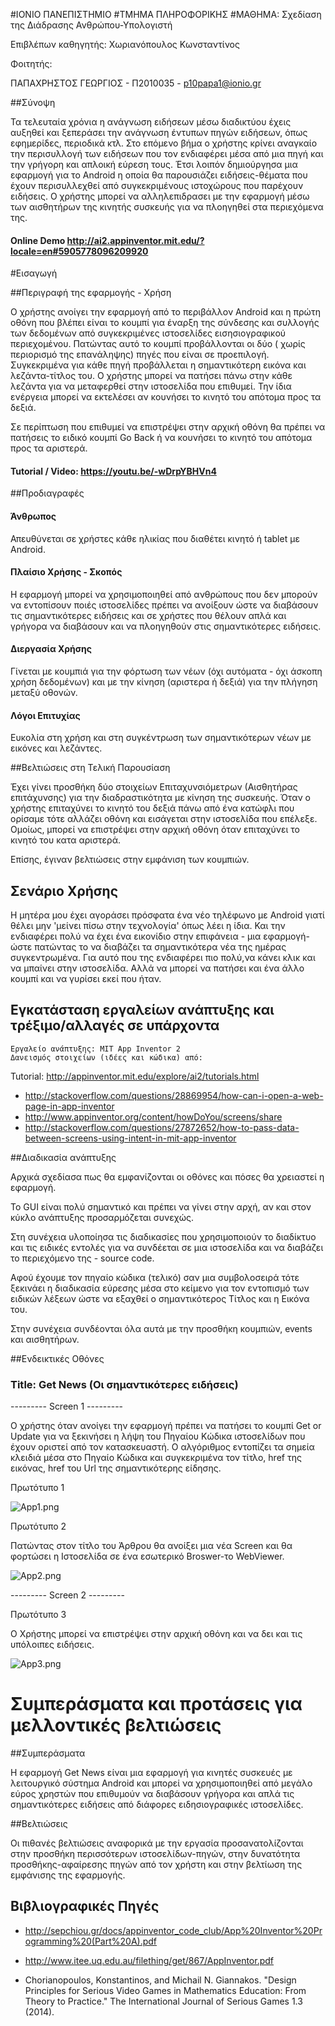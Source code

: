 #ΙΟΝΙΟ ΠΑΝΕΠΙΣΤΗΜΙΟ
#ΤΜΗΜΑ ΠΛΗΡΟΦΟΡΙΚΗΣ
#ΜΑΘΗΜΑ: Σχεδίαση της Διάδρασης Ανθρώπου-Υπολογιστή

Επιβλέπων καθηγητής: Χωριανόπουλος Κωνσταντίνος

Φοιτητής:

ΠΑΠΑΧΡΗΣΤΟΣ ΓΕΩΡΓΙΟΣ - Π2010035 - p10papa1@ionio.gr

##Σύνοψη

Τα τελευταία χρόνια η ανάγνωση ειδήσεων μέσω διαδικτύου έχεις αυξηθεί και ξεπεράσει την ανάγνωση έντυπων 
πηγών ειδήσεων, όπως εφημερίδες, περιοδικά κτλ.
Στο επόμενο βήμα ο χρήστης κρίνει αναγκαίο την περισυλλογή των ειδήσεων που τον ενδιαφέρει μέσα από μια πηγή
και την γρήγορη και απλοική εύρεση τους. Έτσι λοιπόν δημιούργησα μια εφαρμογή για το Android η οποία θα παρουσιάζει
ειδήσεις-θέματα που έχουν περισυλλεχθεί από συγκεκριμένους ιστοχώρους που παρέχουν ειδήσεις.
Ο χρήστης μπορεί να αλληλεπιδρασει με την εφαρμογή μέσω των αισθητήρων της κινητής συσκευής για να πλοηγηθεί στα περιεχόμενα της.

#### Online Demo http://ai2.appinventor.mit.edu/?locale=en#5905778096209920


#Εισαγωγή 


##Περιγραφή της εφαρμογής - Χρήση

Ο χρήστης ανοίγει την εφαρμογή από το περιβάλλον Android και η πρώτη οθόνη που βλέπει είναι το κουμπί για έναρξη της σύνδεσης και συλλογής των δεδομένων από συγκεκριμένες ιστοσελίδες εισησιογραφικού περιεχομένου.
Πατώντας αυτό το κουμπί προβάλλονται οι δύο ( χωρίς περιορισμό της επανάληψης) πηγές που είναι σε προεπιλογή. Συγκεκριμένα για κάθε πηγή προβάλλεται η σημαντικότερη εικόνα και λεζάντα-τίτλος του.
Ο χρήστης μπορεί να πατήσει πάνω στην κάθε λεζάντα για να μεταφερθεί στην ιστοσελίδα που επιθυμεί.
Την ίδια ενέργεια μπορεί να εκτελέσει αν κουνήσει το κινητό του απότομα προς τα δεξιά.

Σε περίπτωση που επιθυμεί να επιστρέψει στην αρχική οθόνη θα πρέπει να πατήσεις το ειδικό κουμπί Go Back ή να κουνήσει το κινητό του απότομα προς τα αριστερά.


#### Tutorial / Video:  https://youtu.be/-wDrpYBHVn4

##Προδιαγραφές


#### Άνθρωπος

Απευθύνεται σε χρήστες κάθε ηλικίας που διαθέτει κινητό ή tablet με Android.

#### Πλαίσιο Χρήσης - Σκοπός

Η εφαρμογή μπορεί να χρησιμοποιηθεί από ανθρώπους που δεν μπορούν να εντοπίσουν ποιές ιστοσελίδες πρέπει να ανοίξουν ώστε να διαβάσουν τις σημαντικότερες ειδήσεις και σε χρήστες που θέλουν απλά και γρήγορα να διαβάσουν και να πλοηγηθούν στις σημαντικότερες ειδήσεις.

#### Διεργασία Χρήσης

Γίνεται με κουμπιά για την φόρτωση των νέων (όχι αυτόματα - όχι άσκοπη χρήση δεδομένων) και με την κίνηση (αριστερα ή δεξιά) για την πλήγηση μεταξύ οθονών.

#### Λόγοι Επιτυχίας

Ευκολία στη χρήση και στη συγκέντρωση των σημαντικότερων νέων με εικόνες και λεζάντες.

##Βελτιώσεις στη Τελική Παρουσίαση

Έχει γίνει προσθήκη δύο στοιχείων Επιταχυνσιόμετρων (Αισθητήρας επιτάχυνσης) για την
διαδραστικότητα με κίνηση της συσκευής. 
Όταν ο χρήστης επιταχύνει το κινητό του δεξιά πάνω από ένα κατώφλι που ορίσαμε 
τότε αλλάζει οθόνη και εισάγεται στην ιστοσελίδα που επέλεξε.
Ομοίως, μπορεί να επιστρέψει στην αρχική οθόνη όταν επιταχύνει το κινητό του κατα αριστερά.

Επίσης, έγιναν βελτιώσεις στην εμφάνιση των κουμπιών.


##  Σενάριο Χρήσης

Η μητέρα μου έχει αγοράσει πρόσφατα ένα νέο τηλέφωνο με Android γιατί θέλει μην 'μείνει πίσω στην τεχνολογία' όπως λέει η ίδια.
Και την ενδιαφέρει πολύ να έχει ένα εικονίδιο στην επιφάνεια - μια εφαρμογή- ώστε πατώντας το να διαβάζει τα σημαντικότερα νέα
της ημέρας συγκεντρωμένα. Για αυτό που της ενδιαφέρει πιο πολύ,να κάνει κλικ και να μπαίνει στην ιστοσελίδα.
Αλλά να μπορεί να πατήσει και ένα άλλο κουμπί και να γυρίσει εκεί που ήταν.

## Εγκατάσταση εργαλείων ανάπτυξης και τρέξιμο/αλλαγές σε υπάρχοντα

    Εργαλείο ανάπτυξης: MIT App Inventor 2
    Δανεισμός στοιχείων (ιδέες και κώδικα) από: 
Tutorial:	http://appinventor.mit.edu/explore/ai2/tutorials.html
*	http://stackoverflow.com/questions/28869954/how-can-i-open-a-web-page-in-app-inventor
*	http://www.appinventor.org/content/howDoYou/screens/share
*	http://stackoverflow.com/questions/27872652/how-to-pass-data-between-screens-using-intent-in-mit-app-inventor

##Διαδικασία ανάπτυξης 

Αρχικά σχεδίασα πως θα εμφανίζονται οι οθόνες και πόσες θα χρειαστεί η εφαρμογή.

Το GUI είναι πολύ σημαντικό και πρέπει να γίνει στην αρχή, αν και στον κύκλο ανάπτυξης προσαρμόζεται συνεχώς.

Στη συνέχεια υλοποίησα τις διαδικασίες που χρησιμοποιούν το διαδίκτυο και τις ειδικές εντολές
για να συνδέεται σε μια ιστοσελίδα και να διαβάζει το περιεχόμενο της - source code.

Αφού έχουμε τον πηγαίο κώδικα (τελικό) σαν μια συμβολοσειρά τότε ξεκινάει η διαδικασία εύρεσης μέσα στο κείμενο για τον εντοπισμό των ειδικών λέξεων ώστε να εξαχθεί ο σημαντικότερος Τίτλος και η Εικόνα του.

Στην συνέχεια συνδέονται όλα αυτά με την προσθήκη κουμπιών, events και αισθητήρων.

##Ενδεικτικές Οθόνες

###  Title: Get News (Οι σημαντικότερες ειδήσεις)

--------- Screen 1 --------- 

Ο χρήστης όταν ανοίγει την εφαρμογή πρέπει να πατήσει το κουμπί Get or Update
για να ξεκινήσει η λήψη του Πηγαίου Κώδικα ιστοσελίδων που έχουν
οριστεί από τον κατασκευαστή.
Ο αλγόριθμος εντοπίζει τα σημεία κλειδιά μέσα στο Πηγαίο Κώδικα και συγκεκριμένα
τον τίτλο, href της εικόνας, href του Url της σημαντικότερης είδησης.

Πρωτότυπο 1

![App1.png](App1.png)

Πρωτότυπο 2

Πατώντας στον τίτλο του Άρθρου θα ανοίξει μια νέα Screen και 
θα φορτώσει η Ιστοσελίδα σε ένα εσωτερικό Broswer-το WebViewer.

![App2.png](App2.png)


--------- Screen 2 ---------


Πρωτότυπο 3

Ο Χρήστης μπορεί να επιστρέψει στην αρχική οθόνη και να δει και τις υπόλοιπες ειδήσεις.

![App3.png](App3.png)



# Συμπεράσματα και προτάσεις για μελλοντικές βελτιώσεις 

##Συμπεράσματα 

Η εφαρμογή Get News είναι μια εφαρμογή για κινητές συσκευές με λειτουργικό σύστημα Android και μπορεί να χρησιμοποιηθεί
από μεγάλο εύρος χρηστών που επιθυμούν να διαβάσουν γρήγορα και απλά τις σημαντικότερες ειδήσεις από διάφορες ειδησιογραφικές ιστοσελίδες. 

##Βελτιώσεις 

Οι πιθανές βελτιώσεις αναφορικά με την εργασία προσανατολίζονται στην προσθήκη περισσότερων ιστοσελίδων-πηγών, στην δυνατότητα προσθήκης-αφαίρεσης πηγών από τον χρήστη και στην βελτίωση της εμφάνισης της εφαρμογής.

## Βιβλιογραφικές Πηγές 


*   http://sepchiou.gr/docs/appinventor_code_club/App%20Inventor%20Programming%20(Part%20A).pdf

*   http://www.itee.uq.edu.au/filething/get/867/AppInventor.pdf

*	Chorianopoulos, Konstantinos, and Michail N. Giannakos. "Design Principles for Serious Video Games in Mathematics Education: From Theory to Practice." The International Journal of Serious Games 1.3 (2014). 
